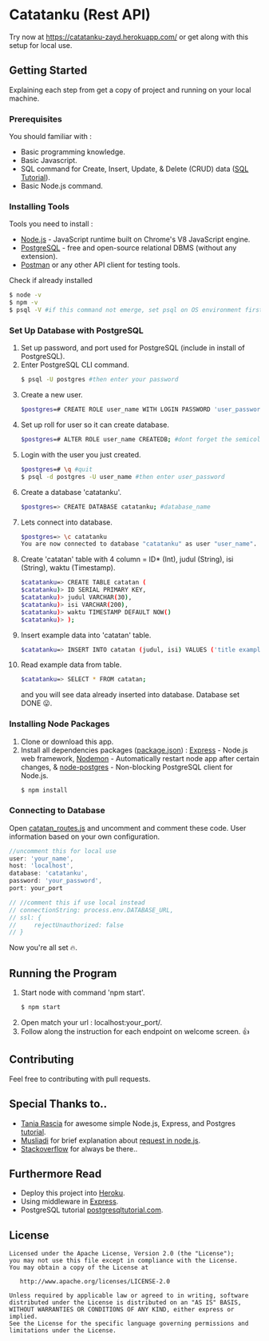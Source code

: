 # Catatanku (Rest API)
Try now at https://catatanku-zayd.herokuapp.com/ or get along with this setup for local use.

## Getting Started
Explaining each step from get a copy of project and running on your local machine. 

### Prerequisites
You should familiar with :
* Basic programming knowledge.
* Basic Javascript.
* SQL command for Create, Insert, Update, & Delete (CRUD) data ([SQL Tutorial](https://www.w3schools.com/sql/)).
* Basic Node.js command.

### Installing Tools
Tools you need to install :
* [Node.js](https://nodejs.org/en/) - JavaScript runtime built on Chrome's V8 JavaScript engine.
* [PostgreSQL](https://www.postgresql.org/download/) - free and open-source relational DBMS (without any extension).
* [Postman](https://www.postman.com/) or any other API client for testing tools.

Check if already installed
```sh
$ node -v
$ npm -v
$ psql -V #if this command not emerge, set psql on OS environment first
```

### Set Up Database with PostgreSQL
1. Set up password, and port used for PostgreSQL (include in install of PostgreSQL).
2. Enter PostgreSQL CLI command.
    ```sh
    $ psql -U postgres #then enter your password
    ```
3. Create a new user.
    ```sh
    $postgres=# CREATE ROLE user_name WITH LOGIN PASSWORD 'user_password';
    ```
4. Set up roll for user so it can create database.
    ```sh
    $postgres=# ALTER ROLE user_name CREATEDB; #dont forget the semicolon
    ```
5. Login with the user you just created.
    ```sh
    $postgres=# \q #quit
    $ psql -d postgres -U user_name #then enter user_password
    ```
6. Create a database 'catatanku'.
    ```sh
    $postgres=> CREATE DATABASE catatanku; #database_name
    ```
7. Lets connect into database.
    ```sh
    $postgres=> \c catatanku
    You are now connected to database "catatanku" as user "user_name".
    ```
8. Create 'catatan' table with 4 column = ID* (Int), judul (String), isi (String), waktu (Timestamp).
    ```sh
    $catatanku=> CREATE TABLE catatan (
    $catatanku)> ID SERIAL PRIMARY KEY,
    $catatanku)> judul VARCHAR(30),
    $catatanku)> isi VARCHAR(200),
    $catatanku)> waktu TIMESTAMP DEFAULT NOW()
    $catatanku)> );
    ```
9. Insert example data into 'catatan' table.
    ```sh
    $catatanku=> INSERT INTO catatan (judul, isi) VALUES ('title example', 'this is my first note in PostgreSQL');
    ```
10. Read example data from table.
    ```sh
    $catatanku=> SELECT * FROM catatan;
    ```
    and you will see data already inserted into database. Database set DONE 😛.

### Installing Node Packages
1. Clone or download this app.
2. Install all dependencies packages ([package.json](package.json)) :
[Express](https://expressjs.com/) - Node.js web framework,
[Nodemon](https://www.npmjs.com/package/nodemon) - Automatically restart node app after certain changes, &
[node-postgres](https://www.npmjs.com/package/pg) - Non-blocking PostgreSQL client for Node.js.
    ```sh
    $ npm install
    ```

### Connecting to Database
Open [catatan_routes.js](catatan_routes.js) and uncomment and comment these code. User information based on your own configuration.
```js
//uncomment this for local use
user: 'your_name',
host: 'localhost',
database: 'catatanku',
password: 'your_password',
port: your_port

// //comment this if use local instead
// connectionString: process.env.DATABASE_URL,
// ssl: {
//     rejectUnauthorized: false
// }
```
Now you're all set 🔥.

## Running the Program
1. Start node with command 'npm start'.
    ```sh
    $ npm start
    ```
2. Open match your url : localhost:your_port/.
3. Follow along the instruction for each endpoint on welcome screen. 👍

## Contributing
Feel free to contributing with pull requests.

## Special Thanks to..
* [Tania Rascia](https://github.com/taniarascia) for awesome simple Node.js, Express, and Postgres [tutorial](https://blog.logrocket.com/setting-up-a-restful-api-with-node-js-and-postgresql-d96d6fc892d8/).
* [Musliadi](https://medium.com/@musliadi) for brief explanation about [request in node.js](https://medium.com/@musliadi/apa-perbedaan-req-body-req-params-req-query-pada-nodejs-eb3450914447).
* [Stackoverflow](https://stackoverflow.com) for always be there.. 

## Furthermore Read
* Deploy this project into [Heroku](https://devcenter.heroku.com/articles/getting-started-with-nodejs?singlepage=true).
* Using middleware in [Express](https://expressjs.com/en/guide/using-middleware.html).
* PostgreSQL tutorial [postgresqltutorial.com](https://www.postgresqltutorial.com/).

## License

    Licensed under the Apache License, Version 2.0 (the "License");
    you may not use this file except in compliance with the License.
    You may obtain a copy of the License at

       http://www.apache.org/licenses/LICENSE-2.0

    Unless required by applicable law or agreed to in writing, software
    distributed under the License is distributed on an "AS IS" BASIS,
    WITHOUT WARRANTIES OR CONDITIONS OF ANY KIND, either express or implied.
    See the License for the specific language governing permissions and
    limitations under the License.
